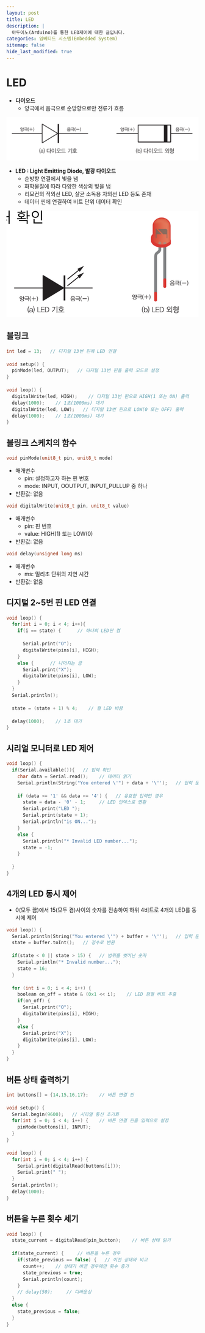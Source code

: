 ```yaml
---
layout: post
title: LED
description: |
  아두이노(Arduino)를 통한 LED제어에 대한 글입니다.
categories: 임베디드 시스템(Embedded System)
sitemap: false
hide_last_modified: true
---
```


# LED

- **다이오드**
  - 양극에서 음극으로 순방향으로만 전류가 흐름

![200x50](/assets/img/blog/다이오드.png "다이오드")

- **LED : Light Emitting Diode, 발광 다이오드**
  - 순방향 연결에서 빛을 냄
  - 화학물질에 따라 다양한 색상의 빛을 냄
  - 리모컨의 적외선 LED, 살균 소독용 자외선 LED 등도 존재
  - 데이터 핀에 연결하여 비트 단위 데이터 확인

![200x100](/assets/img/blog/led.png "LED")

## 블링크

~~~cpp
int led = 13;   // 디지털 13번 핀에 LED 연결

void setup() {
  pinMode(led, OUTPUT);   // 디지털 13번 핀을 출력 모드로 설정
}

void loop() {
  digitalWrite(led, HIGH);    // 디지털 13번 핀으로 HIGH(1 또는 ON) 출력
  delay(1000);    // 1초(1000ms) 대기
  digitalWrite(led, LOW);   // 디지털 13번 핀으로 LOW(0 또는 OFF) 출력
  delay(1000);    // 1초(1000ms) 대기
}
~~~

## 블링크 스케치의 함수

~~~cpp
void pinMode(unit8_t pin, unit8_t mode)
~~~

- 매개변수
  - pin: 설정하고자 하는 핀 번호
  - mode: INPUT, OOUTPUT, INPUT_PULLUP 중 하나
- 반환값: 없음

~~~cpp
void digitalWrite(unit8_t pin, unit8_t value)
~~~

- 매개변수
  - pin: 핀 번호
  - value: HIGH(1) 또는 LOW(0)
- 반환값: 없음

~~~cpp
void delay(unsigned long ms)
~~~

- 매개변수
  - ms: 밀리초 단위의 지연 시간
- 반환값: 없음

## 디지털 2~5번 핀 LED 연결

~~~cpp
void loop() {
  for(int i = 0; i < 4; i++){
    if(i == state) {      // 하나의 LED만 켬

      Serial.print("O");
      digitalWrite(pins[i], HIGH);
    }
    else {      // 나머지는 끔
      Serial.print("X");
      digitalWrite(pins[i], LOW);
    }
  }
  Serial.println();

  state = (state + 1) % 4;    // 켤 LED 바꿈

  delay(1000);    // 1초 대기
}
~~~

## 시리얼 모니터로 LED 제어

~~~cpp
void loop() {
  if(Serial.available()){   // 입력 확인
    char data = Serial.read();    // 데이터 읽기
    Serial.println(String("You entered \'") + data + '\'');   // 입력 문자 표시

    if (data >= '1' && data <= '4') {   // 유효한 입력인 경우
      state = data - '0' - 1;     // LED 인덱스로 변환
      Serial.print("LED ");
      Serial.print(state + 1);
      Serial.println("is ON...");
    }
    else {
      Serial.println("* Invalid LED number...");
      state = -1;
    }

  }
}
~~~

## 4개의 LED 동시 제어

- 0(모두 끔)에서 15(모두 켬)사이의 숫자를 전송하여 하위 4비트로 4개의 LED를 동시에 제어

~~~cpp
void loop() {
  Serial.println(String("You entered \'") + buffer + '\'');   // 입력 문자열 표시
  state = buffer.toInt();   // 정수로 변환

  if(state < 0 || state > 15) {   // 범위를 벗어난 숫자
    Serial.println("* Invalid number...");
    state = 16;
  }

  for (int i = 0; i < 4; i++) {
    boolean on_off = state & (0x1 << i);    // LED 점멸 비트 추출
    if(on_off) {
      Serial.print("O");
      digitalWrite(pins[i], HIGH);
    }
    else {
      Serial.print("X");
      digitalWrite(pins[i], LOW);
    }
  }
}
~~~

## 버튼 상태 출력하기

~~~cpp
int buttons[] = {14,15,16,17};    // 버튼 연결 핀

void setup() {
  Serial.begin(9600);   // 시리얼 통신 초기화
  for(int i = 0; i < 4; i++) {    // 버튼 연결 핀을 입력으로 설정
    pinMode(buttons[i], INPUT);
  }
}

void loop() {
  for(int i = 0; i < 4; i++) {
    Serial.print(digitalRead(buttons[i]));
    Serial.print(" ");
  }
  Serial.println();
  delay(1000);
}
~~~

## 버튼을 누른 횟수 세기

~~~cpp
void loop() {
  state_current = digitalRead(pin_button);    // 버튼 상태 읽기

  if(state_current) {     // 버튼을 누른 경우
    if(state_previous == false) {   // 이전 상태와 비교
      count++;    // 상태가 바뀐 경우에만 횟수 증가
      state_previous = true;
      Serial.println(count);
    }
    // delay(50);     // 디바운싱
  }
  else {
    state_previous = false;
  }
}
~~~